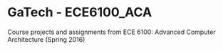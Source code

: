 # GaTech - ECE6100_ACA
Course projects and assignments from ECE 6100: Advanced Computer Architecture (Spring 2016)
